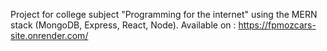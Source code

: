 Project for college subject "Programming for the internet" using the MERN stack (MongoDB, Express, React, Node).
Available on : https://fpmozcars-site.onrender.com/
